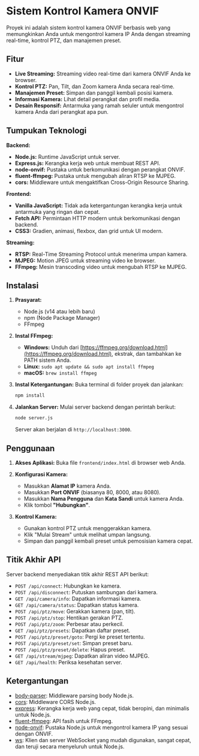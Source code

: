 # Sistem Kontrol Kamera ONVIF

Proyek ini adalah sistem kontrol kamera ONVIF berbasis web yang memungkinkan Anda untuk mengontrol kamera IP Anda dengan streaming real-time, kontrol PTZ, dan manajemen preset.

## Fitur

- **Live Streaming:** Streaming video real-time dari kamera ONVIF Anda ke browser.
- **Kontrol PTZ:** Pan, Tilt, dan Zoom kamera Anda secara real-time.
- **Manajemen Preset:** Simpan dan panggil kembali posisi kamera.
- **Informasi Kamera:** Lihat detail perangkat dan profil media.
- **Desain Responsif:** Antarmuka yang ramah seluler untuk mengontrol kamera Anda dari perangkat apa pun.

## Tumpukan Teknologi

**Backend:**

- **Node.js:** Runtime JavaScript untuk server.
- **Express.js:** Kerangka kerja web untuk membuat REST API.
- **node-onvif:** Pustaka untuk berkomunikasi dengan perangkat ONVIF.
- **fluent-ffmpeg:** Pustaka untuk mengubah aliran RTSP ke MJPEG.
- **cors:** Middleware untuk mengaktifkan Cross-Origin Resource Sharing.

**Frontend:**

- **Vanilla JavaScript:** Tidak ada ketergantungan kerangka kerja untuk antarmuka yang ringan dan cepat.
- **Fetch API:** Permintaan HTTP modern untuk berkomunikasi dengan backend.
- **CSS3:** Gradien, animasi, flexbox, dan grid untuk UI modern.

**Streaming:**

- **RTSP:** Real-Time Streaming Protocol untuk menerima umpan kamera.
- **MJPEG:** Motion JPEG untuk streaming video ke browser.
- **FFmpeg:** Mesin transcoding video untuk mengubah RTSP ke MJPEG.

## Instalasi

1.  **Prasyarat:**
    *   Node.js (v14 atau lebih baru)
    *   npm (Node Package Manager)
    *   FFmpeg

2.  **Instal FFmpeg:**
    *   **Windows:** Unduh dari [https://ffmpeg.org/download.html](https://ffmpeg.org/download.html), ekstrak, dan tambahkan ke PATH sistem Anda.
    *   **Linux:** `sudo apt update && sudo apt install ffmpeg`
    *   **macOS:** `brew install ffmpeg`

3.  **Instal Ketergantungan:**
    Buka terminal di folder proyek dan jalankan:
    ```bash
    npm install
    ```

4.  **Jalankan Server:**
    Mulai server backend dengan perintah berikut:
    ```bash
    node server.js
    ```
    Server akan berjalan di `http://localhost:3000`.

## Penggunaan

1.  **Akses Aplikasi:**
    Buka file `frontend/index.html` di browser web Anda.

2.  **Konfigurasi Kamera:**
    - Masukkan **Alamat IP** kamera Anda.
    - Masukkan **Port ONVIF** (biasanya 80, 8000, atau 8080).
    - Masukkan **Nama Pengguna** dan **Kata Sandi** untuk kamera Anda.
    - Klik tombol **"Hubungkan"**.

3.  **Kontrol Kamera:**
    - Gunakan kontrol PTZ untuk menggerakkan kamera.
    - Klik "Mulai Stream" untuk melihat umpan langsung.
    - Simpan dan panggil kembali preset untuk pemosisian kamera cepat.

## Titik Akhir API

Server backend menyediakan titik akhir REST API berikut:

- `POST /api/connect`: Hubungkan ke kamera.
- `POST /api/disconnect`: Putuskan sambungan dari kamera.
- `GET /api/camera/info`: Dapatkan informasi kamera.
- `GET /api/camera/status`: Dapatkan status kamera.
- `POST /api/ptz/move`: Gerakkan kamera (pan, tilt).
- `POST /api/ptz/stop`: Hentikan gerakan PTZ.
- `POST /api/ptz/zoom`: Perbesar atau perkecil.
- `GET /api/ptz/presets`: Dapatkan daftar preset.
- `POST /api/ptz/preset/goto`: Pergi ke preset tertentu.
- `POST /api/ptz/preset/set`: Simpan preset baru.
- `POST /api/ptz/preset/delete`: Hapus preset.
- `GET /api/stream/mjpeg`: Dapatkan aliran video MJPEG.
- `GET /api/health`: Periksa kesehatan server.

## Ketergantungan

- [body-parser](https://www.npmjs.com/package/body-parser): Middleware parsing body Node.js.
- [cors](https://www.npmjs.com/package/cors): Middleware CORS Node.js.
- [express](https://www.npmjs.com/package/express): Kerangka kerja web yang cepat, tidak beropini, dan minimalis untuk Node.js.
- [fluent-ffmpeg](https://www.npmjs.com/package/fluent-ffmpeg): API fasih untuk FFmpeg.
- [node-onvif](https://www.npmjs.com/package/node-onvif): Pustaka Node.js untuk mengontrol kamera IP yang sesuai dengan ONVIF.
- [ws](https://www.npmjs.com/package/ws): Klien dan server WebSocket yang mudah digunakan, sangat cepat, dan teruji secara menyeluruh untuk Node.js.
